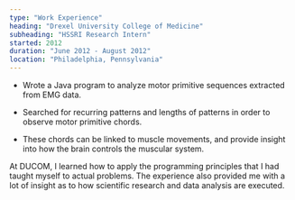 ```yaml
---
type: "Work Experience"
heading: "Drexel University College of Medicine"
subheading: "HSSRI Research Intern"
started: 2012
duration: "June 2012 - August 2012"
location: "Philadelphia, Pennsylvania"
---
```


* Wrote a Java program to analyze motor primitive sequences extracted from EMG data. 

* Searched for recurring patterns and lengths of patterns in order to observe motor primitive chords.

* These chords can be linked to muscle movements, and provide insight into how the brain controls the muscular system.  


At DUCOM, I learned how to apply the programming principles that I had taught myself to actual problems. The experience also provided me with a lot of insight as to how scientific research and data analysis are executed.  
